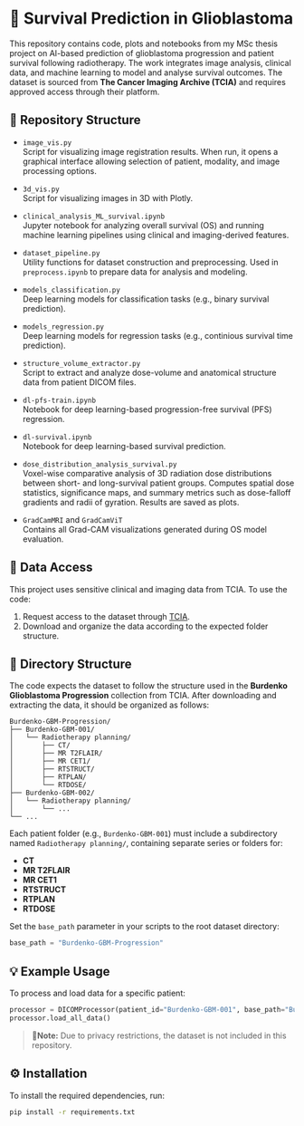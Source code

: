 # 🧠 Survival Prediction in Glioblastoma
This repository contains code, plots and notebooks from my MSc thesis project on AI-based prediction of glioblastoma progression and patient survival following radiotherapy. The work integrates image analysis, clinical data, and machine learning to model and analyse survival outcomes. The dataset is sourced from **The Cancer Imaging Archive (TCIA)** and requires approved access through their platform.

## 📁 Repository Structure
- `image_vis.py`  
  Script for visualizing image registration results. When run, it opens a graphical interface allowing selection of patient, modality, and image processing options.
- `3d_vis.py`  
  Script for visualizing images in 3D with Plotly. 

- `clinical_analysis_ML_survival.ipynb`  
  Jupyter notebook for analyzing overall survival (OS) and running machine learning pipelines using clinical and imaging-derived features.

- `dataset_pipeline.py`  
  Utility functions for dataset construction and preprocessing. Used in `preprocess.ipynb` to prepare data for analysis and modeling.

- `models_classification.py`  
  Deep learning models for classification tasks (e.g., binary survival prediction).

- `models_regression.py`  
  Deep learning models for regression tasks (e.g., continious survival time prediction).

- `structure_volume_extractor.py`  
  Script to extract and analyze dose-volume and anatomical structure data from patient DICOM files.

- `dl-pfs-train.ipynb`  
  Notebook for deep learning-based progression-free survival (PFS) regression.

- `dl-survival.ipynb`  
  Notebook for deep learning-based survival prediction.

- `dose_distribution_analysis_survival.py`  
  Voxel-wise comparative analysis of 3D radiation dose distributions between short- and long-survival patient groups. Computes spatial dose statistics, significance maps, and summary metrics such as dose-falloff gradients and radii of gyration. Results are saved as plots.

- `GradCamMRI` and `GradCamViT`  
  Contains all Grad-CAM visualizations generated during OS model evaluation.

## 🔐 Data Access

This project uses sensitive clinical and imaging data from TCIA. To use the code:

1. Request access to the dataset through [TCIA](https://www.cancerimagingarchive.net/).
2. Download and organize the data according to the expected folder structure.

## 📂 Directory Structure

The code expects the dataset to follow the structure used in the **Burdenko Glioblastoma Progression** collection from TCIA. After downloading and extracting the data, it should be organized as follows:

```text
Burdenko-GBM-Progression/
├── Burdenko-GBM-001/
│   └── Radiotherapy planning/
│       ├── CT/
│       ├── MR T2FLAIR/
│       ├── MR CET1/
│       ├── RTSTRUCT/
│       ├── RTPLAN/
│       └── RTDOSE/
├── Burdenko-GBM-002/
│   └── Radiotherapy planning/
│       └── ...
└── ...
```
Each patient folder (e.g., `Burdenko-GBM-001`) must include a subdirectory named `Radiotherapy planning/`, containing separate series or folders for:
- **CT**
- **MR T2FLAIR**
- **MR CET1**
- **RTSTRUCT**
- **RTPLAN**
- **RTDOSE**

Set the `base_path` parameter in your scripts to the root dataset directory:

```python
base_path = "Burdenko-GBM-Progression"
```
## 💡 Example Usage
To process and load data for a specific patient:
```python
processor = DICOMProcessor(patient_id="Burdenko-GBM-001", base_path="Burdenko-GBM-Progression")
processor.load_all_data()
```
>📌**Note:** Due to privacy restrictions, the dataset is not included in this repository.

## ⚙️ Installation

To install the required dependencies, run:

```bash
pip install -r requirements.txt
